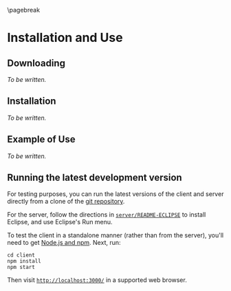 \pagebreak

Installation and Use
====================

Downloading
-----------

*To be written.*

Installation
------------

*To be written.*

Example of Use
--------------

*To be written.*

Running the latest development version
--------------
For testing purposes, you can run the latest versions of the client and server directly from a clone of the [git repository](https://github.com/FreeAndFair/ColoradoRLA).

For the server, follow the directions in [`server/README-ECLIPSE`](../server/README-ECLIPSE.md) to install Eclipse, and use Eclipse's Run menu.

To test the client in a standalone manner (rather than from the server), you'll need to get [Node.js and npm](https://www.npmjs.com/get-npm). Next, run:

```
cd client
npm install
npm start
```

Then visit [`http://localhost:3000/`](http://localhost:3000/) in a supported web browser.
